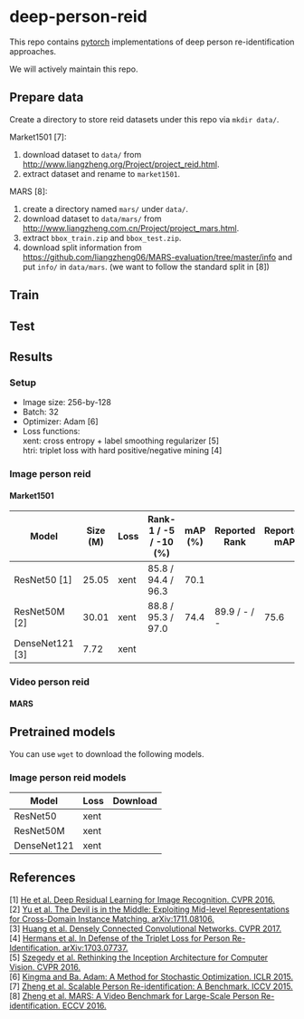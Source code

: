 # deep-person-reid
This repo contains [pytorch](http://pytorch.org/) implementations of deep person re-identification approaches.

We will actively maintain this repo.

## Prepare data
Create a directory to store reid datasets under this repo via `mkdir data/`.

Market1501 [7]:
1. download dataset to `data/` from http://www.liangzheng.org/Project/project_reid.html.
2. extract dataset and rename to `market1501`.

MARS [8]:
1. create a directory named `mars/` under `data/`.
2. download dataset to `data/mars/` from http://www.liangzheng.com.cn/Project/project_mars.html.
3. extract `bbox_train.zip` and `bbox_test.zip`.
4. download split information from https://github.com/liangzheng06/MARS-evaluation/tree/master/info and put `info/` in `data/mars`. (we want to follow the standard split in [8])
## Train
## Test
## Results
### Setup
* Image size: 256-by-128 <br />
* Batch: 32 <br />
* Optimizer: Adam [6] <br />
* Loss functions: <br />
xent: cross entropy + label smoothing regularizer [5] <br />
htri: triplet loss with hard positive/negative mining [4] <br />

### Image person reid
#### Market1501

| Model | Size (M) | Loss | Rank-1 / -5 / -10 (%) | mAP (%) | Reported Rank | Reported mAP |
| --- | --- | --- | --- | --- | --- | --- |
| ResNet50 [1] | 25.05 | xent | 85.8 / 94.4 / 96.3 | 70.1 | | |
| ResNet50M [2] | 30.01 | xent | 88.8 / 95.3 / 97.0 | 74.4 | 89.9 / - / -  | 75.6 |
| DenseNet121 [3] | 7.72 | xent | | | | |

### Video person reid
#### MARS

## Pretrained models
You can use `wget` to download the following models.

### Image person reid models
| Model | Loss | Download |
| --- | --- | --- |
| ResNet50 | xent | |
| ResNet50M | xent | |
| DenseNet121 | xent | |

## References
[1] [He et al. Deep Residual Learning for Image Recognition. CVPR 2016.](https://arxiv.org/abs/1512.03385)<br />
[2] [Yu et al. The Devil is in the Middle: Exploiting Mid-level Representations for Cross-Domain Instance Matching. arXiv:1711.08106.](https://arxiv.org/abs/1711.08106) <br />
[3] [Huang et al. Densely Connected Convolutional Networks. CVPR 2017.](https://arxiv.org/abs/1608.06993) <br />
[4] [Hermans et al. In Defense of the Triplet Loss for Person Re-Identification. arXiv:1703.07737.](https://arxiv.org/abs/1703.07737) <br />
[5] [Szegedy et al. Rethinking the Inception Architecture for Computer Vision. CVPR 2016.](https://arxiv.org/abs/1512.00567) <br />
[6] [Kingma and Ba. Adam: A Method for Stochastic Optimization. ICLR 2015.](https://arxiv.org/abs/1412.6980) <br />
[7] [Zheng et al. Scalable Person Re-identification: A Benchmark. ICCV 2015.](https://www.cv-foundation.org/openaccess/content_iccv_2015/papers/Zheng_Scalable_Person_Re-Identification_ICCV_2015_paper.pdf) <br />
[8] [Zheng et al. MARS: A Video Benchmark for Large-Scale Person Re-identification. ECCV 2016.](http://www.liangzheng.com.cn/Project/project_mars.html) <br />